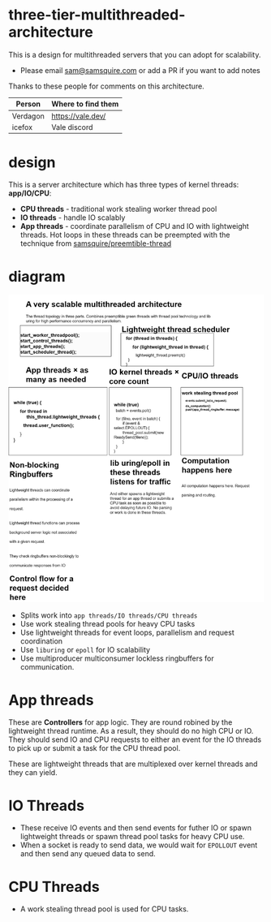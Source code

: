 # three-tier-multithreaded-architecture

This is a design for multithreaded servers that you can adopt for scalability.

* Please email sam@samsquire.com or add a PR if you want to add notes

Thanks to these people for comments on this architecture.

|Person|Where to find them|
|---|---|
|Verdagon|https://vale.dev/|
|icefox|Vale discord|

# design

This is a server architecture which has three types of kernel threads: **app/IO/CPU**:
 * **CPU threads** - traditional work stealing worker thread pool 
 * **IO threads** - handle IO scalably
 * **App threads** - coordinate parallelism of CPU and IO with lightweight threads. Hot loops in these threads can be preempted with the technique from [samsquire/preemtible-thread](https://github.com/samsquire/preemptible-thread)




# diagram

![NonblockingRuntime.drawio.png](NonblockingRuntime.drawio.png)

* Splits work into `app threads/IO threads/CPU threads`
* Use work stealing thread pools for heavy CPU tasks
* Use lightweight threads for event loops, parallelism and request coordination
* Use `liburing` or `epoll` for IO scalability
* Use multiproducer multiconsumer lockless ringbuffers for communication.

 # App threads

These are **Controllers** for app logic. They are round robined by the lightweight thread runtime. As a result, they should do no high CPU or IO. They should send IO and CPU requests to either an event for the IO threads to pick up or submit a task for the CPU thread pool. 

These are lightweight threads that are multiplexed over kernel threads and they can yield.

# IO Threads

* These receive IO events and then send events for futher IO or spawn lightweight threads or spawn thread pool tasks for heavy CPU use. 
* When a socket is ready to send data, we would wait for `EPOLLOUT` event and then send any queued data to send.

# CPU Threads

* A work stealing thread pool is used for CPU tasks. 
